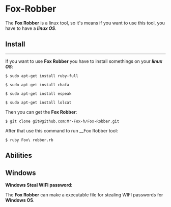 # Fox-Robber
The __Fox Robber__ is a linux tool, so it's means if you want to use this tool, you have to have a ___linux OS___.

## Install
---
If you want to use __Fox Robber__ you have to install somethings on your ___linux OS___:

```
$ sudo apt-get install ruby-full
```
```
$ sudo apt-get install chafa 
```
```
$ sudo apt-get install espeak
```
```
$ sudo apt-get install lolcat
```
Then you can get the __Fox Robber__:
```
$ git clone git@github.com:Mr-Fox-h/Fox-Robber.git
```
After that use this command to run __Fox Robber tool:
```
$ ruby Fox\ robber.rb
```
## Abilities
## Windows
__Windows Steal WIFI password__:

The __Fox Robber__ can make a executable file for stealing WIFI‌ passwords for __Windows OS__.
